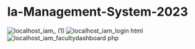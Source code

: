 # Ia-Management-System-2023
![localhost_iam_ (1)](https://user-images.githubusercontent.com/121512535/232307724-bd25d045-46fb-474c-a5cf-382aee4a7996.png)
![localhost_iam_login html](https://user-images.githubusercontent.com/121512535/232307731-f092d2b2-9378-425b-a915-c87563bda63f.png)
![localhost_iam_facultydashboard php](https://user-images.githubusercontent.com/121512535/232307730-9e3f89ca-9be3-49db-91f2-89e32e999055.png)
